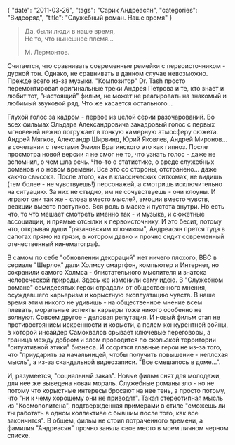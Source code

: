 {
   "date": "2011-03-26",
   "tags": "Сарик Андреасян",
   "categories": "Видеоряд",
   "title": "Служебный роман. Наше время"
}

> Да, были люди в наше время,  
> Не то, что нынешнее племя...
> 
> М. Лермонтов.

Считается, что сравнивать современные ремейки с первоисточником - дурной тон. Однако, не сравнивать в данном случае невозможно. Прежде всего из-за музыки. "Композитор" Dr. Tash просто перемонтировал оригинальные треки Андрея Петрова и те, кто знает и любит тот, "настоящий" фильм, не может не реагировать на знакомый и любимый звуковой ряд. Что же касается остального...

Глухой голос за кадром - первое из целой серии разочарований. Во всех фильмах Эльдара Александровича закадровый голос с первых мгновений нежно погружает в тонкую камерную атмосферу сюжета. Андрей Мягков, Александр Ширвинд, Юрий Яковлев, Андрей Миронов... в сочетании с текстами Эмиля Брагинского это как гипноз. После просмотра новой версии я не смог не то, что узнать голос - даже не вспомнил, о чем шла речь. Что-то о статистике, о вреде служебных романов и о новом времени. Все это со стороны, отстранено... даже как-то свысока. После этого, как в классических ситкомах, не видишь (тем более - не чувствуешь!) персонажей, а смотришь исключительно на ситуацию. За них не стыдно, им не сочувствуешь - они клоуны. И играют они так же - слова вместо мыслей, эмоции вместо чувств, реакции вместо поступков. Вся роль в маске и пустота внутри. Но есть что, то что мешает смотреть именно так - и музыка, и сюжетные ассоциации, и прямые отсылки к первоисточнику. И это бесит, потому что, открывая души "рязановским ключиком", Андреасян прется туда в сапогах прямо из грязи, в котором давно и прочно сидит современный отечественный кинематограф.

В самом по себе "обновлении декораций" нет ничего плохого, BBC в сериале "Шерлок" дали Холмсу смартфон, компьютер и Интернет, но сохранили самого Холмса - блистательного мыслителя и знатока человеческой природы. Здесь же изменили саму идею. В "Служебном романе" семидесятых герои страдали от общественного мнения, осуждавшего карьеризм и корыстную эксплуатацию чувств. В наше время этим никого не удивишь - на общественное мнение всем плевать, моральные аспекты карьеры тоже никого особенно не волнуют. Совсем другое - деловая репутация. И новый фильм стал не противостоянием искренности и корысти, а полем конкурентной войны, в которой инсайдер Самохвалов срывает ключевые переговоры, а граница между добром и злом проводится по скользкой территории "ситуативной этики" бизнеса. И ссорятся главные герои не из-за того, что "приударить за начальницей, чтобы получить повышение - неплохая мысль", а из-за скандальной видеозаписи. "Все смешалось в доме...".

И, разумеется, "социальный заказ". Новые фильм снят для молодежи, для нее же выведена новая мораль. Служебные романы зло - но не потому что корыстные интересы бросают на нее тень, а просто потому, что "ни к чему хорошему они не приводят". Такая стереотипная мысль из "Космополитена", подтвержденная примерами в стиле "сможешь ли ты работать в одном коллективе с бывшим после того, как все закончится". В общем, фильм не стоил потраченного времени, а фамилия "Андреасян" прочно заняла свое место в моем личном черном списке.
